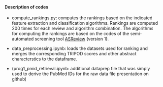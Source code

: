 #### Description of codes

- compute_rankings.py: computes the rankings based on the indicated feature extraction and classification algorithms. 
Rankings are computed 200 times for each review and algorithm combination.
The algorithms for computing the rankings are based on the codes of the semi-automated screening tool [ASReview](https://github.com/asreview/asreview) (version 1).

- data_preprocessing.ipynb: loads the datasets used for ranking and merges the corresponding TRIPOD scores and other abstract characterstics to the dataframe.

- (prog1_pmid_retrieval.ipynb: additional dataprep file that was simply used to derive the PubMed IDs for the raw data file presentation on github)
